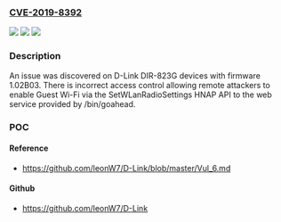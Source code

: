 ### [CVE-2019-8392](https://cve.mitre.org/cgi-bin/cvename.cgi?name=CVE-2019-8392)
![](https://img.shields.io/static/v1?label=Product&message=n%2Fa&color=blue)
![](https://img.shields.io/static/v1?label=Version&message=n%2Fa&color=blue)
![](https://img.shields.io/static/v1?label=Vulnerability&message=n%2Fa&color=brighgreen)

### Description

An issue was discovered on D-Link DIR-823G devices with firmware 1.02B03. There is incorrect access control allowing remote attackers to enable Guest Wi-Fi via the SetWLanRadioSettings HNAP API to the web service provided by /bin/goahead.

### POC

#### Reference
- https://github.com/leonW7/D-Link/blob/master/Vul_6.md

#### Github
- https://github.com/leonW7/D-Link

